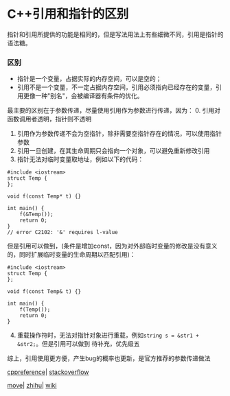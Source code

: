# C++引用和指针的区别

指针和引用所提供的功能是相同的，但是写法用法上有些细微不同，引用是指针的语法糖。

### 区别

- 指针是一个变量，占据实际的内存空间，可以是空的；
- 引用不是一个变量，不一定占据内存空间，引用必须指向已经存在的变量，引用更像一种"别名"，会被编译器有条件的优化。

最主要的区别在于参数传递，尽量使用引用作为参数进行传递，因为：
0. 引用对函数调用者透明，指针则不透明
1. 引用作为参数传递不会为空指针，除非需要空指针存在的情况，可以使用指针参数
2. 引用一旦创建，在其生命周期只会指向一个对象，可以避免重新修改引用
3. 指针无法对临时变量取地址，例如以下的代码：
```
#include <iostream>
struct Temp {
};

void f(const Temp* t) {}

int main() {
    f(&Temp());
    return 0;
}
// error C2102: '&' requires l-value
```
但是引用可以做到，(条件是增加const，因为对外部临时变量的修改是没有意义的，同时扩展临时变量的生命周期以匹配引用)：
```
#include <iostream>
struct Temp {
};

void f(const Temp& t) {}

int main() {
    f(Temp());
    return 0;
}
```
4. 重载操作符时，无法对指针对象进行重载，例如``string s = &str1 + &str2;``。但是引用可以做到
待补充，优先级五


综上，引用使用更方便，产生bug的概率也更新，是官方推荐的参数传递做法

[cppreference](https://en.cppreference.com/w/cpp/language/reference)|
[stackoverflow](https://stackoverflow.com/questions/334856/are-there-benefits-of-passing-by-pointer-over-passing-by-reference-in-c/334944)

[move](https://en.cppreference.com/w/cpp/utility/move)|
[zhihu](https://zhuanlan.zhihu.com/p/335994370)|
[wiki](https://en.wikipedia.org/wiki/Reference_%28C%2B%2B%29?)
